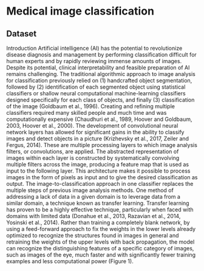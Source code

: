 # **Medical image classification**

## **Dataset**


Introduction
Artificial intelligence (AI) has the potential to revolutionize disease diagnosis and management by performing classification difficult for human experts and by rapidly reviewing immense amounts of images. Despite its potential, clinical interpretability and feasible preparation of AI remains challenging.
The traditional algorithmic approach to image analysis for classification previously relied on (1) handcrafted object segmentation, followed by (2) identification of each segmented object using statistical classifiers or shallow neural computational machine-learning classifiers designed specifically for each class of objects, and finally (3) classification of the image (Goldbaum et al., 1996). Creating and refining multiple classifiers required many skilled people and much time and was computationally expensive (Chaudhuri et al., 1989, Hoover and Goldbaum, 2003, Hoover et al., 2000).
The development of convolutional neural network layers has allowed for significant gains in the ability to classify images and detect objects in a picture (Krizhevsky et al., 2017, Zeiler and Fergus, 2014). These are multiple processing layers to which image analysis filters, or convolutions, are applied. The abstracted representation of images within each layer is constructed by systematically convolving multiple filters across the image, producing a feature map that is used as input to the following layer. This architecture makes it possible to process images in the form of pixels as input and to give the desired classification as output. The image-to-classification approach in one classifier replaces the multiple steps of previous image analysis methods.
One method of addressing a lack of data in a given domain is to leverage data from a similar domain, a technique known as transfer learning. Transfer learning has proven to be a highly effective technique, particularly when faced with domains with limited data (Donahue et al., 2013, Razavian et al., 2014, Yosinski et al., 2014). Rather than training a completely blank network, by using a feed-forward approach to fix the weights in the lower levels already optimized to recognize the structures found in images in general and retraining the weights of the upper levels with back propagation, the model can recognize the distinguishing features of a specific category of images, such as images of the eye, much faster and with significantly fewer training examples and less computational power (Figure 1).
